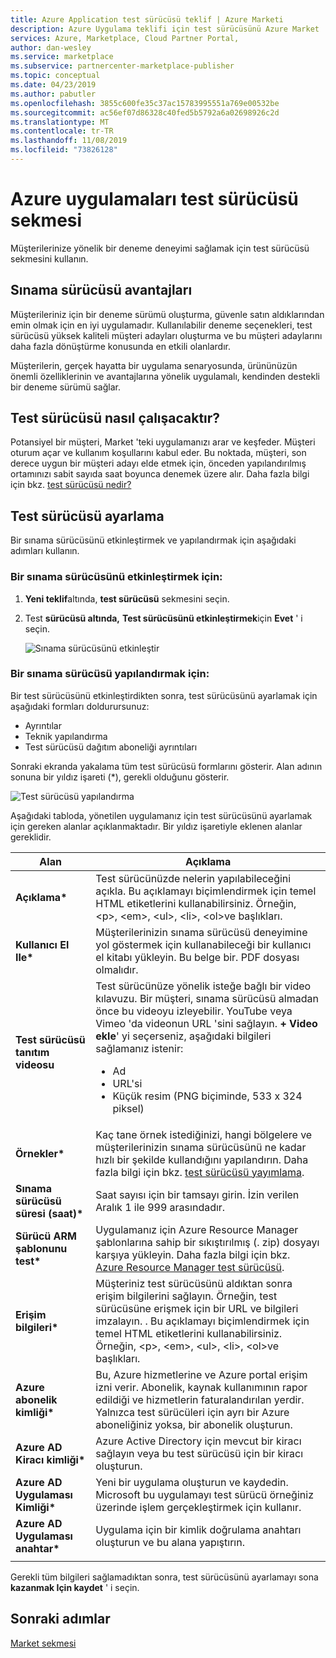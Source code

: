 ```yaml
---
title: Azure Application test sürücüsü teklif | Azure Marketi
description: Azure Uygulama teklifi için test sürücüsünü Azure Market 'te yapılandırma.
services: Azure, Marketplace, Cloud Partner Portal,
author: dan-wesley
ms.service: marketplace
ms.subservice: partnercenter-marketplace-publisher
ms.topic: conceptual
ms.date: 04/23/2019
ms.author: pabutler
ms.openlocfilehash: 3855c600fe35c37ac15783995551a769e00532be
ms.sourcegitcommit: ac56ef07d86328c40fed5b5792a6a02698926c2d
ms.translationtype: MT
ms.contentlocale: tr-TR
ms.lasthandoff: 11/08/2019
ms.locfileid: "73826128"
---
```

# <a name="azure-applications-test-drive-tab"></a>Azure uygulamaları test sürücüsü sekmesi

Müşterilerinize yönelik bir deneme deneyimi sağlamak için test sürücüsü sekmesini kullanın.

## <a name="test-drive-benefits"></a>Sınama sürücüsü avantajları

Müşterileriniz için bir deneme sürümü oluşturma, güvenle satın aldıklarından emin olmak için en iyi uygulamadır. Kullanılabilir deneme seçenekleri, test sürücüsü yüksek kaliteli müşteri adayları oluşturma ve bu müşteri adaylarını daha fazla dönüştürme konusunda en etkili olanlardır.

Müşterilerin, gerçek hayatta bir uygulama senaryosunda, ürününüzün önemli özelliklerinin ve avantajlarına yönelik uygulamalı, kendinden destekli bir deneme sürümü sağlar.

## <a name="how-a-test-drive-works"></a>Test sürücüsü nasıl çalışacaktır?

Potansiyel bir müşteri, Market 'teki uygulamanızı arar ve keşfeder. Müşteri oturum açar ve kullanım koşullarını kabul eder. Bu noktada, müşteri, son derece uygun bir müşteri adayı elde etmek için, önceden yapılandırılmış ortamınızı sabit sayıda saat boyunca denemek üzere alır. Daha fazla bilgi için bkz. [test sürücüsü nedir?](https://docs.microsoft.com/azure/marketplace/cloud-partner-portal/test-drive/what-is-test-drive)

## <a name="setting-up-a-test-drive"></a>Test sürücüsü ayarlama

Bir sınama sürücüsünü etkinleştirmek ve yapılandırmak için aşağıdaki adımları kullanın.

### <a name="to-enable-a-test-drive"></a>Bir sınama sürücüsünü etkinleştirmek için:

1. **Yeni teklif**altında, **test sürücüsü** sekmesini seçin.
2. Test **sürücüsü altında,** **Test sürücüsünü etkinleştirmek**için **Evet** ' i seçin.

   ![Sınama sürücüsünü etkinleştir](./media/managed-app-enable-testdrive.png)

### <a name="to-configure-a-test-drive"></a>Bir sınama sürücüsü yapılandırmak için:

Bir test sürücüsünü etkinleştirdikten sonra, test sürücüsünü ayarlamak için aşağıdaki formları doldurursunuz:
  
 - Ayrıntılar
 - Teknik yapılandırma
 - Test sürücüsü dağıtım aboneliği ayrıntıları

Sonraki ekranda yakalama tüm test sürücüsü formlarını gösterir. Alan adının sonuna bir yıldız işareti (*), gerekli olduğunu gösterir. 

![Test sürücüsü yapılandırma](./media/managed-app-configure-testdrive.png)

Aşağıdaki tabloda, yönetilen uygulamanız için test sürücüsünü ayarlamak için gereken alanlar açıklanmaktadır.  Bir yıldız işaretiyle eklenen alanlar gereklidir.

|      Alan         |  Açıklama      |
|  ---------------   |  ---------------  |
| **Açıklama\***  |  Test sürücünüzde nelerin yapılabileceğini açıkla. Bu açıklamayı biçimlendirmek için temel HTML etiketlerini kullanabilirsiniz. Örneğin, &lt;p&gt;, &lt;em&gt;, &lt;ul&gt;, &lt;li&gt;, &lt;ol&gt;ve başlıkları.                |
| **Kullanıcı El Ile\***  |  Müşterilerinizin sınama sürücüsü deneyimine yol göstermek için kullanabileceği bir kullanıcı el kitabı yükleyin. Bu belge bir. PDF dosyası olmalıdır.    |
| **Test sürücüsü tanıtım videosu** |  Test sürücünüze yönelik isteğe bağlı bir video kılavuzu. Bir müşteri, sınama sürücüsü almadan önce bu videoyu izleyebilir. YouTube veya Vimeo 'da videonun URL 'sini sağlayın. **+ Video ekle**' yi seçerseniz, aşağıdaki bilgileri sağlamanız istenir:<ul><li>Ad</li><li>URL'si</li><li>Küçük resim (PNG biçiminde, 533 x 324 piksel)</li></ul>  |
| **Örnekler\***      | Kaç tane örnek istediğinizi, hangi bölgelere ve müşterilerinizin sınama sürücüsünü ne kadar hızlı bir şekilde kullandığını yapılandırın. Daha fazla bilgi için bkz. [test sürücüsü yayımlama](https://docs.microsoft.com/azure/marketplace/cloud-partner-portal/test-drive/azure-resource-manager-test-drive#how-to-publish-a-test-drive).           |
| **Sınama sürücüsü süresi (saat)\*** | Saat sayısı için bir tamsayı girin. İzin verilen Aralık 1 ile 999 arasındadır. |
| **Sürücü ARM şablonunu test\***     | Uygulamanız için Azure Resource Manager şablonlarına sahip bir sıkıştırılmış (. zip) dosyayı karşıya yükleyin. Daha fazla bilgi için bkz. [Azure Resource Manager test sürücüsü](https://docs.microsoft.com/azure/marketplace/cloud-partner-portal/test-drive/azure-resource-manager-test-drive). |
| **Erişim bilgileri\***          | Müşteriniz test sürücüsünü aldıktan sonra erişim bilgilerini sağlayın. Örneğin, test sürücüsüne erişmek için bir URL ve bilgileri imzalayın. . Bu açıklamayı biçimlendirmek için temel HTML etiketlerini kullanabilirsiniz. Örneğin, &lt;p&gt;, &lt;em&gt;, &lt;ul&gt;, &lt;li&gt;, &lt;ol&gt;ve başlıkları. |
| **Azure abonelik kimliği\***       | Bu, Azure hizmetlerine ve Azure portal erişim izni verir. Abonelik, kaynak kullanımının rapor edildiği ve hizmetlerin faturalandırılan yerdir. Yalnızca test sürücüleri için ayrı bir Azure aboneliğiniz yoksa, bir abonelik oluşturun.  |
| **Azure AD Kiracı kimliği\***          | Azure Active Directory için mevcut bir kiracı sağlayın veya bu test sürücüsü için bir kiracı oluşturun.  |
| **Azure AD Uygulaması Kimliği\***             | Yeni bir uygulama oluşturun ve kaydedin. Microsoft bu uygulamayı test sürücü örneğiniz üzerinde işlem gerçekleştirmek için kullanır.  |
| **Azure AD Uygulaması anahtar\***            | Uygulama için bir kimlik doğrulama anahtarı oluşturun ve bu alana yapıştırın.   |
|  |  |

Gerekli tüm bilgileri sağlamadıktan sonra, test sürücüsünü ayarlamayı sona **kazanmak Için kaydet** ' i seçin.


## <a name="next-steps"></a>Sonraki adımlar

[Market sekmesi](./cpp-marketplace-tab.md)
